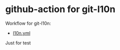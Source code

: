 # github-action for git-l10n

Workflow for git-l10n:

- [l10n.yml](.github/workflows/l10n.yml)
    
Just for test
